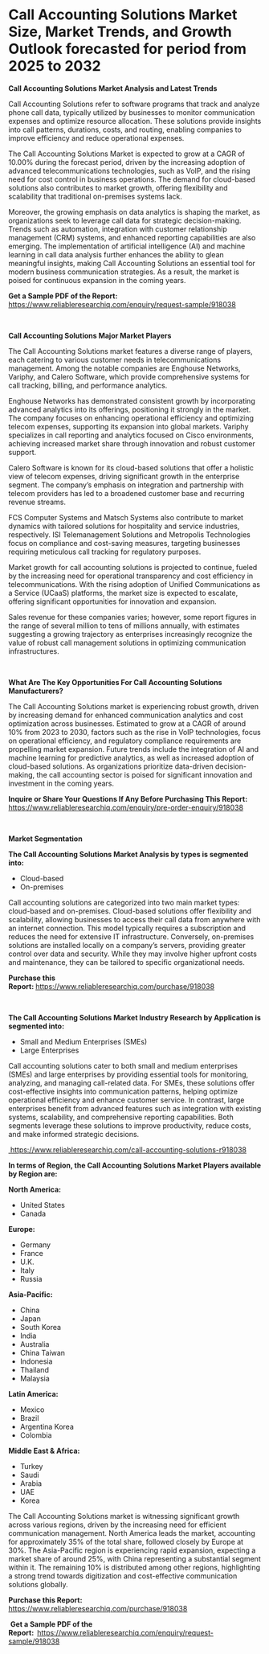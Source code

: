 <p><h1>Call Accounting Solutions Market Size, Market Trends, and Growth Outlook forecasted for period from 2025 to 2032</h1></p><p><strong>Call Accounting Solutions Market Analysis and Latest Trends</strong></p>
<p><p>Call Accounting Solutions refer to software programs that track and analyze phone call data, typically utilized by businesses to monitor communication expenses and optimize resource allocation. These solutions provide insights into call patterns, durations, costs, and routing, enabling companies to improve efficiency and reduce operational expenses.</p><p>The Call Accounting Solutions Market is expected to grow at a CAGR of 10.00% during the forecast period, driven by the increasing adoption of advanced telecommunications technologies, such as VoIP, and the rising need for cost control in business operations. The demand for cloud-based solutions also contributes to market growth, offering flexibility and scalability that traditional on-premises systems lack.</p><p>Moreover, the growing emphasis on data analytics is shaping the market, as organizations seek to leverage call data for strategic decision-making. Trends such as automation, integration with customer relationship management (CRM) systems, and enhanced reporting capabilities are also emerging. The implementation of artificial intelligence (AI) and machine learning in call data analysis further enhances the ability to glean meaningful insights, making Call Accounting Solutions an essential tool for modern business communication strategies. As a result, the market is poised for continuous expansion in the coming years.</p></p>
<p><strong>Get a Sample PDF of the Report:&nbsp;</strong> <a href="https://www.reliableresearchiq.com/enquiry/request-sample/918038?utm_campaign=3723&utm_medium=2&utm_source=Github&utm_content=ia&utm_term=16042025&utm_id=call-accounting-solutions">https://www.reliableresearchiq.com/enquiry/request-sample/918038</a></p>
<p>&nbsp;</p>
<p><strong>Call Accounting Solutions Major Market Players</strong></p>
<p><p>The Call Accounting Solutions market features a diverse range of players, each catering to various customer needs in telecommunications management. Among the notable companies are Enghouse Networks, Variphy, and Calero Software, which provide comprehensive systems for call tracking, billing, and performance analytics.</p><p>Enghouse Networks has demonstrated consistent growth by incorporating advanced analytics into its offerings, positioning it strongly in the market. The company focuses on enhancing operational efficiency and optimizing telecom expenses, supporting its expansion into global markets. Variphy specializes in call reporting and analytics focused on Cisco environments, achieving increased market share through innovation and robust customer support.</p><p>Calero Software is known for its cloud-based solutions that offer a holistic view of telecom expenses, driving significant growth in the enterprise segment. The company’s emphasis on integration and partnership with telecom providers has led to a broadened customer base and recurring revenue streams.</p><p>FCS Computer Systems and Matsch Systems also contribute to market dynamics with tailored solutions for hospitality and service industries, respectively. ISI Telemanagement Solutions and Metropolis Technologies focus on compliance and cost-saving measures, targeting businesses requiring meticulous call tracking for regulatory purposes. </p><p>Market growth for call accounting solutions is projected to continue, fueled by the increasing need for operational transparency and cost efficiency in telecommunications. With the rising adoption of Unified Communications as a Service (UCaaS) platforms, the market size is expected to escalate, offering significant opportunities for innovation and expansion.</p><p>Sales revenue for these companies varies; however, some report figures in the range of several million to tens of millions annually, with estimates suggesting a growing trajectory as enterprises increasingly recognize the value of robust call management solutions in optimizing communication infrastructures.</p></p>
<p>&nbsp;</p>
<p><strong>What Are The Key Opportunities For Call Accounting Solutions Manufacturers?</strong></p>
<p><p>The Call Accounting Solutions market is experiencing robust growth, driven by increasing demand for enhanced communication analytics and cost optimization across businesses. Estimated to grow at a CAGR of around 10% from 2023 to 2030, factors such as the rise in VoIP technologies, focus on operational efficiency, and regulatory compliance requirements are propelling market expansion. Future trends include the integration of AI and machine learning for predictive analytics, as well as increased adoption of cloud-based solutions. As organizations prioritize data-driven decision-making, the call accounting sector is poised for significant innovation and investment in the coming years.</p></p>
<p><strong>Inquire or Share Your Questions If Any Before Purchasing This Report:</strong> <a href="https://www.reliableresearchiq.com/enquiry/pre-order-enquiry/918038?utm_campaign=3723&utm_medium=2&utm_source=Github&utm_content=ia&utm_term=16042025&utm_id=call-accounting-solutions">https://www.reliableresearchiq.com/enquiry/pre-order-enquiry/918038</a></p>
<p>&nbsp;</p>
<p><strong>Market Segmentation</strong></p>
<p><strong>The Call Accounting Solutions Market Analysis by types is segmented into:</strong></p>
<p><ul><li>Cloud-based</li><li>On-premises</li></ul></p>
<p><p>Call accounting solutions are categorized into two main market types: cloud-based and on-premises. Cloud-based solutions offer flexibility and scalability, allowing businesses to access their call data from anywhere with an internet connection. This model typically requires a subscription and reduces the need for extensive IT infrastructure. Conversely, on-premises solutions are installed locally on a company’s servers, providing greater control over data and security. While they may involve higher upfront costs and maintenance, they can be tailored to specific organizational needs.</p></p>
<p><strong>Purchase this Report:&nbsp;</strong><a href="https://www.reliableresearchiq.com/purchase/918038?utm_campaign=3723&utm_medium=2&utm_source=Github&utm_content=ia&utm_term=16042025&utm_id=call-accounting-solutions">https://www.reliableresearchiq.com/purchase/918038</a></p>
<p>&nbsp;</p>
<p><strong>The Call Accounting Solutions Market Industry Research by Application is segmented into:</strong></p>
<p><ul><li>Small and Medium Enterprises (SMEs)</li><li>Large Enterprises</li></ul></p>
<p><p>Call accounting solutions cater to both small and medium enterprises (SMEs) and large enterprises by providing essential tools for monitoring, analyzing, and managing call-related data. For SMEs, these solutions offer cost-effective insights into communication patterns, helping optimize operational efficiency and enhance customer service. In contrast, large enterprises benefit from advanced features such as integration with existing systems, scalability, and comprehensive reporting capabilities. Both segments leverage these solutions to improve productivity, reduce costs, and make informed strategic decisions.</p></p>
<p><a href="https://www.reliableresearchiq.com/call-accounting-solutions-r918038?utm_campaign=3723&utm_medium=2&utm_source=Github&utm_content=ia&utm_term=16042025&utm_id=call-accounting-solutions">&nbsp;https://www.reliableresearchiq.com/call-accounting-solutions-r918038</a></p>
<p><strong>In terms of Region, the Call Accounting Solutions Market Players available by Region are:</strong></p>
<p>
    <p> <strong> North America: </strong>
        <ul>
            <li>United States</li>
            <li>Canada</li>
        </ul>
        </p> 
    <p> <strong> Europe: </strong>
        <ul>
            <li>Germany</li>
            <li>France</li>
            <li>U.K.</li>
            <li>Italy</li>
            <li>Russia</li>
        </ul>
        </p> 
    <p> <strong> Asia-Pacific: </strong>
        <ul>
            <li>China</li>
            <li>Japan</li>
            <li>South Korea</li>
            <li>India</li>
            <li>Australia</li>
            <li>China Taiwan</li>
            <li>Indonesia</li>
            <li>Thailand</li>
            <li>Malaysia</li>
        </ul>
        </p> 
    <p> <strong> Latin America: </strong>
        <ul>
            <li>Mexico</li>
            <li>Brazil</li>
            <li>Argentina Korea</li>
            <li>Colombia</li>
        </ul>
        </p> 
    <p> <strong> Middle East & Africa: </strong>
        <ul>
            <li>Turkey</li>
            <li>Saudi</li>
            <li>Arabia</li>
            <li>UAE</li>
            <li>Korea</li>
        </ul>
    </p>
    </p>
<p><p>The Call Accounting Solutions market is witnessing significant growth across various regions, driven by the increasing need for efficient communication management. North America leads the market, accounting for approximately 35% of the total share, followed closely by Europe at 30%. The Asia-Pacific region is experiencing rapid expansion, expecting a market share of around 25%, with China representing a substantial segment within it. The remaining 10% is distributed among other regions, highlighting a strong trend towards digitization and cost-effective communication solutions globally.</p></p>
<p><strong>Purchase this Report: </strong><a href="https://www.reliableresearchiq.com/purchase/918038?utm_campaign=3723&utm_medium=2&utm_source=Github&utm_content=ia&utm_term=16042025&utm_id=call-accounting-solutions">https://www.reliableresearchiq.com/purchase/918038</a></p>
<p>&nbsp;<strong>Get a Sample PDF of the Report:&nbsp;&nbsp;</strong><a href="https://www.reliableresearchiq.com/enquiry/request-sample/918038?utm_campaign=3723&utm_medium=2&utm_source=Github&utm_content=ia&utm_term=16042025&utm_id=call-accounting-solutions">https://www.reliableresearchiq.com/enquiry/request-sample/918038</a></p>
<p><strong></strong></p>
<p><p></p><p></p><p></p></p>